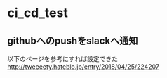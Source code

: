 # ci_cd_test


## githubへのpushをslackへ通知

以下のページを参考にすれば設定できた
http://tweeeety.hateblo.jp/entry/2018/04/25/224207
